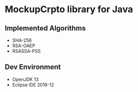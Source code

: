 # MockupCrpto library for Java

## Implemented Algorithms

* SHA-256
* RSA-OAEP
* RSASSA-PSS

## Dev Environment

* OpenJDK 13
* Eclipse IDE 2019-12





